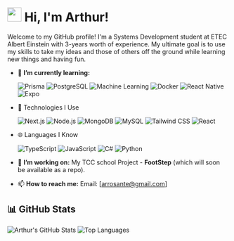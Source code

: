 # <img src="https://raw.githubusercontent.com/nixin72/nixin72/master/wave.gif" height="32px"/> Hi, I'm Arthur!

Welcome to my GitHub profile! I'm a Systems Development student at ETEC Albert Einstein with 3-years worth of experience. My ultimate goal is to use my skills to take my ideas and those of others off the ground while learning new things and having fun.

- 🌱 **I’m currently learning:**

  ![Prisma](https://img.shields.io/badge/Prisma-2D3748?style=for-the-badge&logo=prisma&logoColor=white)
  ![PostgreSQL](https://img.shields.io/badge/PostgreSQL-4169E1?style=for-the-badge&logo=postgresql&logoColor=white)
  ![Machine Learning](https://img.shields.io/badge/Machine_Learning-FF6F00?style=for-the-badge&logo=python&logoColor=white)
  ![Docker](https://img.shields.io/badge/Docker-2496ED?style=for-the-badge&logo=docker&logoColor=white)
  ![React Native](https://img.shields.io/badge/React_Native-20232A?style=for-the-badge&logo=react&logoColor=61DAFB)
  ![Expo](https://img.shields.io/badge/Expo-000.svg?style=for-the-badge&logo=EXPO&labelColor=000&logoColor=FFF)

  
- 🚀 Technologies I Use

  ![Next.js](https://img.shields.io/badge/Next.js-000000?style=for-the-badge&logo=nextdotjs&logoColor=white)
  ![Node.js](https://img.shields.io/badge/Node.js-339933?style=for-the-badge&logo=nodedotjs&logoColor=white)
  ![MongoDB](https://img.shields.io/badge/MongoDB-47A248?style=for-the-badge&logo=mongodb&logoColor=white)
  ![MySQL](https://img.shields.io/badge/MySQL-4479A1?style=for-the-badge&logo=mysql&logoColor=white)
  ![Tailwind CSS](https://img.shields.io/badge/Tailwind_CSS-06B6D4?style=for-the-badge&logo=tailwindcss&logoColor=white)
  ![React](https://img.shields.io/badge/React-61DAFB?style=for-the-badge&logo=react&logoColor=black)


- 🌐 Languages I Know

  ![TypeScript](https://img.shields.io/badge/TypeScript-3178C6?style=for-the-badge&logo=typescript&logoColor=white)
  ![JavaScript](https://img.shields.io/badge/JavaScript-F7DF1E?style=for-the-badge&logo=javascript&logoColor=black)
  ![C#](https://img.shields.io/badge/C%23-239120?style=for-the-badge&logo=csharp&logoColor=white)
  ![Python](https://img.shields.io/badge/Python-3776AB?style=for-the-badge&logo=python&logoColor=white)

- 🔭 **I’m working on:**
  My TCC school Project - **FootStep** (which will soon be available as a repo).

- 📫 **How to reach me:**
  Email: [arrosante@gmail.com]
  
## 📊 GitHub Stats

![Arthur's GitHub Stats](https://github-readme-stats.vercel.app/api?username=arthurr-rosante&show_icons=true&hide=issues&hide_title=true&count_private=true&theme=radical) ![Top Languages](https://github-readme-stats.vercel.app/api/top-langs/?username=arthurr-rosante&layout=compact&theme=radical)

